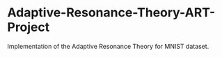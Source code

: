 # Adaptive-Resonance-Theory-ART-Project
Implementation of the Adaptive Resonance Theory for MNIST dataset.
